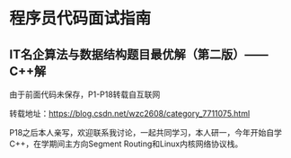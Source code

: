 # 程序员代码面试指南

## IT名企算法与数据结构题目最优解（第二版）——C++解

由于前面代码未保存，P1-P18转载自互联网

转载地址：https://blog.csdn.net/wzc2608/category_7711075.html

P18之后本人亲写，欢迎联系我讨论，一起共同学习，本人研一，今年开始自学C++，在学期间主方向Segment Routing和Linux内核网络协议栈。


